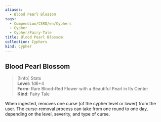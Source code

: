```yaml
---
aliases:
  - Blood Pearl Blossom
tags:
  - Compendium/CSRD/en/Cyphers
  - Cypher
  - Cypher/Fairy-Tale
title: Blood Pearl Blossom
collection: Cyphers
kind: Cypher
---
```

## Blood Pearl Blossom  
>[!info] Stats  
> **Level:** 1d6+4  
> **Form:** Rare Blood-Red Flower with a Beautiful Pearl in Its Center  
> **Kind:** Fairy Tale
  
When ingested, removes one curse (of the cypher level or lower) from the user. The curse-removal process can take from one round to one day, depending on the level, severity, and type of curse.
